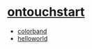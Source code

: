 # [ontouchstart](https://github.com/ontouchstart)

- [colorband](https://bigdata-mindstorms.github.io/d3-playground/#https://bigdata-mindstorms.github.io/d3-playground/ontouchstart/2015-12-29/sandbox.js)
- [helloworld](https://bigdata-mindstorms.github.io/d3-playground/#https://bigdata-mindstorms.github.io/d3-playground/ontouchstart/2016-01-01/helloworld.js)
